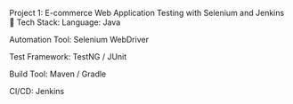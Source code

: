 Project 1: E-commerce Web Application Testing with Selenium and Jenkins
📌 Tech Stack:
Language: Java

Automation Tool: Selenium WebDriver

Test Framework: TestNG / JUnit

Build Tool: Maven / Gradle

CI/CD: Jenkins
